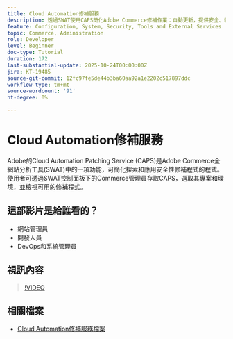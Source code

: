 ```yaml
---
title: Cloud Automation修補服務
description: 透過SWAT使用CAPS簡化Adobe Commerce修補作業：自動更新，提供安全、輕鬆的網站維護作業
feature: Configuration, System, Security, Tools and External Services
topic: Commerce, Administration
role: Developer
level: Beginner
doc-type: Tutorial
duration: 172
last-substantial-update: 2025-10-24T00:00:00Z
jira: KT-19485
source-git-commit: 12fc97fe5de44b3ba60aa92a1e2202c517897ddc
workflow-type: tm+mt
source-wordcount: '91'
ht-degree: 0%

---
```



# Cloud Automation修補服務

Adobe的Cloud Automation Patching Service (CAPS)是Adobe Commerce全網站分析工具(SWAT)中的一項功能，可簡化探索和應用安全性修補程式的程式。 使用者可透過SWAT控制面板下的Commerce管理員存取CAPS，選取其專案和環境，並檢視可用的修補程式。

## 這部影片是給誰看的？

* 網站管理員
* 開發人員
* DevOps和系統管理員

## 視訊內容

>[!VIDEO](https://video.tv.adobe.com/v/3476247/?learn=on&enablevpops)

## 相關檔案

* [Cloud Automation修補服務檔案](https://experienceleague.adobe.com/zh-hant/docs/commerce-operations/tools/caps-tool/intro)
